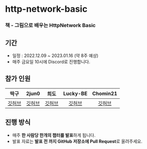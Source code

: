 # http-network-basic
### 책 - 그림으로 배우는 HttpNetwork Basic

## 기간

- 일정 : 2022.12.09 ~ 2023.01.16 (약 8주 예상)
- 매주 금요일 10시에 Discord로 진행합니다.

## 참가 인원

| 딱구 | 2jun0 | 희도 | Lucky-BE | Chomin21 |
|:---:|:---:|:---:|:---:|:---:|
| [깃허브](https://github.com/SeolYoungKim) | [깃허브](https://github.com/2jun0) | [깃허브](https://github.com/mingseok) | [깃허브](https://github.com/Lucky-BE) | [깃허브](https://github.com/Chomin21) |


## 진행 방식
- 매주 **한 사람당 한개의 챕터를 발표**하게 됩니다.
- 발표 자료는 **발표 전 까지 GitHub 저장소에 Pull Request**로 올려주세요.